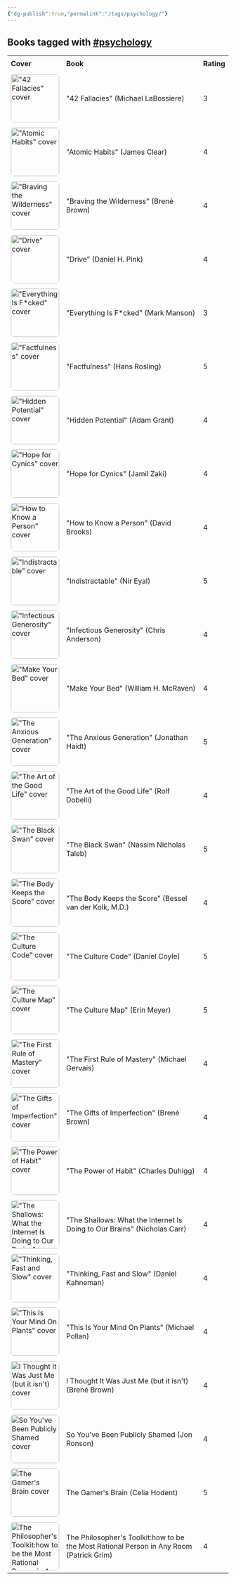 ```yaml
---
{"dg-publish":true,"permalink":"/tags/psychology/"}
---
```



<h2><span>Books tagged with <a href="#psychology" class="tag" target="_blank" rel="noopener nofollow">#psychology</a></span></h2><table style="border-collapse: collapse; width: 100%; font-family: inherit;"><tbody><tr><th style="text-align: left; padding: 8px; border-bottom: 2px solid var(--text-accent); background-color: var(--background-secondary);">Cover</th><th style="text-align: left; padding: 8px; border-bottom: 2px solid var(--text-accent); background-color: var(--background-secondary);">Book</th><th style="text-align: left; padding: 8px; border-bottom: 2px solid var(--text-accent); background-color: var(--background-secondary);">Rating</th></tr><tr style="background-color: var(--background-primary); transition: background-color 0.2s;"><td style="padding: 6px 8px;"><img src="http://books.google.com/books/content?id=bemLmgEACAAJ&amp;printsec=frontcover&amp;img=1&amp;zoom=1&amp;source=gbs_api" alt="&quot;42 Fallacies&quot; cover" width="110" style="border-radius: 6px;"></td><td style="padding: 6px 8px;"><a href="obsidian://open?vault=Obsidian%20Vault&amp;file=books%2FMichael%20LaBossiere%20-%2042%20Fallacies.md" style="text-decoration: none; color: var(--text-normal);">"42 Fallacies" (Michael LaBossiere)</a></td><td style="padding: 6px 8px;">3</td></tr><tr style="background-color: var(--background-modifier-hover); transition: background-color 0.2s;"><td style="padding: 6px 8px;"><img src="http://books.google.com/books/content?id=fFCjDQAAQBAJ&amp;printsec=frontcover&amp;img=1&amp;zoom=1&amp;edge=curl&amp;source=gbs_api" alt="&quot;Atomic Habits&quot; cover" width="110" style="border-radius: 6px;"></td><td style="padding: 6px 8px;"><a href="obsidian://open?vault=Obsidian%20Vault&amp;file=books%2FJames%20Clear%20-%20Atomic%20Habits.md" style="text-decoration: none; color: var(--text-normal);">"Atomic Habits" (James Clear)</a></td><td style="padding: 6px 8px;">4</td></tr><tr style="background-color: var(--background-primary); transition: background-color 0.2s;"><td style="padding: 6px 8px;"><img src="http://books.google.com/books/content?id=E70sDwAAQBAJ&amp;printsec=frontcover&amp;img=1&amp;zoom=1&amp;edge=curl&amp;source=gbs_api" alt="&quot;Braving the Wilderness&quot; cover" width="110" style="border-radius: 6px;"></td><td style="padding: 6px 8px;"><a href="obsidian://open?vault=Obsidian%20Vault&amp;file=books%2FBren%C3%A9%20Brown%20-%20Braving%20the%20Wilderness.md" style="text-decoration: none; color: var(--text-normal);">"Braving the Wilderness" (Brené Brown)</a></td><td style="padding: 6px 8px;">4</td></tr><tr style="background-color: var(--background-modifier-hover); transition: background-color 0.2s;"><td style="padding: 6px 8px;"><img src="http://books.google.com/books/content?id=l6x0a-jkoGUC&amp;printsec=frontcover&amp;img=1&amp;zoom=1&amp;edge=curl&amp;source=gbs_api" alt="&quot;Drive&quot; cover" width="110" style="border-radius: 6px;"></td><td style="padding: 6px 8px;"><a href="obsidian://open?vault=Obsidian%20Vault&amp;file=books%2FDaniel%20H%20Pink%20-%20Drive.md" style="text-decoration: none; color: var(--text-normal);">"Drive" (Daniel H. Pink)</a></td><td style="padding: 6px 8px;">4</td></tr><tr style="background-color: var(--background-primary); transition: background-color 0.2s;"><td style="padding: 6px 8px;"><img src="http://books.google.com/books/content?id=XYdgDwAAQBAJ&amp;printsec=frontcover&amp;img=1&amp;zoom=1&amp;edge=curl&amp;source=gbs_api" alt="&quot;Everything Is F*cked&quot; cover" width="110" style="border-radius: 6px;"></td><td style="padding: 6px 8px;"><a href="obsidian://open?vault=Obsidian%20Vault&amp;file=books%2FMark%20Manson%20-%20Everything%20Is%20Fcked.md" style="text-decoration: none; color: var(--text-normal);">"Everything Is F*cked" (Mark Manson)</a></td><td style="padding: 6px 8px;">3</td></tr><tr style="background-color: var(--background-modifier-hover); transition: background-color 0.2s;"><td style="padding: 6px 8px;"><img src="http://books.google.com/books/content?id=j-4yDwAAQBAJ&amp;printsec=frontcover&amp;img=1&amp;zoom=1&amp;edge=curl&amp;source=gbs_api" alt="&quot;Factfulness&quot; cover" width="110" style="border-radius: 6px;"></td><td style="padding: 6px 8px;"><a href="obsidian://open?vault=Obsidian%20Vault&amp;file=books%2FHans%20Rosling%20Anna%20Rosling%20R%C3%B6nnlund%20Ola%20Rosling%20-%20Factfulness.md" style="text-decoration: none; color: var(--text-normal);">"Factfulness" (Hans Rosling)</a></td><td style="padding: 6px 8px;">5</td></tr><tr style="background-color: var(--background-primary); transition: background-color 0.2s;"><td style="padding: 6px 8px;"><img src="http://books.google.com/books/content?id=dUelEAAAQBAJ&amp;printsec=frontcover&amp;img=1&amp;zoom=1&amp;edge=curl&amp;source=gbs_api" alt="&quot;Hidden Potential&quot; cover" width="110" style="border-radius: 6px;"></td><td style="padding: 6px 8px;"><a href="obsidian://open?vault=Obsidian%20Vault&amp;file=books%2FAdam%20Grant%20-%20Hidden%20Potential.md" style="text-decoration: none; color: var(--text-normal);">"Hidden Potential" (Adam Grant)</a></td><td style="padding: 6px 8px;">4</td></tr><tr style="background-color: var(--background-modifier-hover); transition: background-color 0.2s;"><td style="padding: 6px 8px;"><img src="http://books.google.com/books/content?id=Z13zEAAAQBAJ&amp;printsec=frontcover&amp;img=1&amp;zoom=1&amp;edge=curl&amp;source=gbs_api" alt="&quot;Hope for Cynics&quot; cover" width="110" style="border-radius: 6px;"></td><td style="padding: 6px 8px;"><a href="obsidian://open?vault=Obsidian%20Vault&amp;file=books%2FJamil%20Zaki%20-%20Hope%20for%20Cynics.md" style="text-decoration: none; color: var(--text-normal);">"Hope for Cynics" (Jamil Zaki)</a></td><td style="padding: 6px 8px;">4</td></tr><tr style="background-color: var(--background-primary); transition: background-color 0.2s;"><td style="padding: 6px 8px;"><img src="http://books.google.com/books/content?id=U6asEAAAQBAJ&amp;printsec=frontcover&amp;img=1&amp;zoom=1&amp;edge=curl&amp;source=gbs_api" alt="&quot;How to Know a Person&quot; cover" width="110" style="border-radius: 6px;"></td><td style="padding: 6px 8px;"><a href="obsidian://open?vault=Obsidian%20Vault&amp;file=Books%2FDavid%20Brooks%20-%20How%20to%20Know%20a%20Person.md" style="text-decoration: none; color: var(--text-normal);">"How to Know a Person" (David Brooks)</a></td><td style="padding: 6px 8px;">4</td></tr><tr style="background-color: var(--background-modifier-hover); transition: background-color 0.2s;"><td style="padding: 6px 8px;"><img src="http://books.google.com/books/content?id=kO5KEAAAQBAJ&amp;printsec=frontcover&amp;img=1&amp;zoom=1&amp;edge=curl&amp;source=gbs_api" alt="&quot;Indistractable&quot; cover" width="110" style="border-radius: 6px;"></td><td style="padding: 6px 8px;"><a href="obsidian://open?vault=Obsidian%20Vault&amp;file=books%2FNir%20Eyal%20-%20Indistractable.md" style="text-decoration: none; color: var(--text-normal);">"Indistractable" (Nir Eyal)</a></td><td style="padding: 6px 8px;">5</td></tr><tr style="background-color: var(--background-primary); transition: background-color 0.2s;"><td style="padding: 6px 8px;"><img src="http://books.google.com/books/content?id=9XbFEAAAQBAJ&amp;printsec=frontcover&amp;img=1&amp;zoom=1&amp;edge=curl&amp;source=gbs_api" alt="&quot;Infectious Generosity&quot; cover" width="110" style="border-radius: 6px;"></td><td style="padding: 6px 8px;"><a href="obsidian://open?vault=Obsidian%20Vault&amp;file=books%2FChris%20Anderson%20-%20Infectious%20Generosity.md" style="text-decoration: none; color: var(--text-normal);">"Infectious Generosity" (Chris Anderson)</a></td><td style="padding: 6px 8px;">4</td></tr><tr style="background-color: var(--background-modifier-hover); transition: background-color 0.2s;"><td style="padding: 6px 8px;"><img src="http://books.google.com/books/content?id=60glDwAAQBAJ&amp;printsec=frontcover&amp;img=1&amp;zoom=1&amp;edge=curl&amp;source=gbs_api" alt="&quot;Make Your Bed&quot; cover" width="110" style="border-radius: 6px;"></td><td style="padding: 6px 8px;"><a href="obsidian://open?vault=Obsidian%20Vault&amp;file=books%2FWilliam%20H%20McRaven%20-%20Make%20Your%20Bed.md" style="text-decoration: none; color: var(--text-normal);">"Make Your Bed" (William H. McRaven)</a></td><td style="padding: 6px 8px;">4</td></tr><tr style="background-color: var(--background-primary); transition: background-color 0.2s;"><td style="padding: 6px 8px;"><img src="http://books.google.com/books/content?id=I03HEAAAQBAJ&amp;printsec=frontcover&amp;img=1&amp;zoom=1&amp;edge=curl&amp;source=gbs_api" alt="&quot;The Anxious Generation&quot; cover" width="110" style="border-radius: 6px;"></td><td style="padding: 6px 8px;"><a href="obsidian://open?vault=Obsidian%20Vault&amp;file=books%2FJonathan%20Haidt%20-%20The%20Anxious%20Generation.md" style="text-decoration: none; color: var(--text-normal);">"The Anxious Generation" (Jonathan Haidt)</a></td><td style="padding: 6px 8px;">5</td></tr><tr style="background-color: var(--background-modifier-hover); transition: background-color 0.2s;"><td style="padding: 6px 8px;"><img src="http://books.google.com/books/content?id=240mDwAAQBAJ&amp;printsec=frontcover&amp;img=1&amp;zoom=1&amp;edge=curl&amp;source=gbs_api" alt="&quot;The Art of the Good Life&quot; cover" width="110" style="border-radius: 6px;"></td><td style="padding: 6px 8px;"><a href="obsidian://open?vault=Obsidian%20Vault&amp;file=books%2FRolf%20Dobelli%20-%20The%20Art%20of%20the%20Good%20Life.md" style="text-decoration: none; color: var(--text-normal);">"The Art of the Good Life" (Rolf Dobelli)</a></td><td style="padding: 6px 8px;">4</td></tr><tr style="background-color: var(--background-primary); transition: background-color 0.2s;"><td style="padding: 6px 8px;"><img src="http://books.google.com/books/content?id=mcgtAAAAYAAJ&amp;printsec=frontcover&amp;img=1&amp;zoom=1&amp;source=gbs_api" alt="&quot;The Black Swan&quot; cover" width="110" style="border-radius: 6px;"></td><td style="padding: 6px 8px;"><a href="obsidian://open?vault=Obsidian%20Vault&amp;file=books%2FNassim%20Nicholas%20Taleb%20-%20The%20Black%20Swan.md" style="text-decoration: none; color: var(--text-normal);">"The Black Swan" (Nassim Nicholas Taleb)</a></td><td style="padding: 6px 8px;">5</td></tr><tr style="background-color: var(--background-modifier-hover); transition: background-color 0.2s;"><td style="padding: 6px 8px;"><img src="http://books.google.com/books/content?id=3Q3UAgAAQBAJ&amp;printsec=frontcover&amp;img=1&amp;zoom=1&amp;edge=curl&amp;source=gbs_api" alt="&quot;The Body Keeps the Score&quot; cover" width="110" style="border-radius: 6px;"></td><td style="padding: 6px 8px;"><a href="obsidian://open?vault=Obsidian%20Vault&amp;file=books%2FBessel%20van%20der%20Kolk%20MD%20-%20The%20Body%20Keeps%20the%20Score.md" style="text-decoration: none; color: var(--text-normal);">"The Body Keeps the Score" (Bessel van der Kolk, M.D.)</a></td><td style="padding: 6px 8px;">4</td></tr><tr style="background-color: var(--background-primary); transition: background-color 0.2s;"><td style="padding: 6px 8px;"><img src="http://books.google.com/books/content?id=YkcyCwAAQBAJ&amp;printsec=frontcover&amp;img=1&amp;zoom=1&amp;edge=curl&amp;source=gbs_api" alt="&quot;The Culture Code&quot; cover" width="110" style="border-radius: 6px;"></td><td style="padding: 6px 8px;"><a href="obsidian://open?vault=Obsidian%20Vault&amp;file=books%2FDaniel%20Coyle%20-%20The%20Culture%20Code.md" style="text-decoration: none; color: var(--text-normal);">"The Culture Code" (Daniel Coyle)</a></td><td style="padding: 6px 8px;">5</td></tr><tr style="background-color: var(--background-modifier-hover); transition: background-color 0.2s;"><td style="padding: 6px 8px;"><img src="http://books.google.com/books/content?id=tG_BtAEACAAJ&amp;printsec=frontcover&amp;img=1&amp;zoom=1&amp;source=gbs_api" alt="&quot;The Culture Map&quot; cover" width="110" style="border-radius: 6px;"></td><td style="padding: 6px 8px;"><a href="obsidian://open?vault=Obsidian%20Vault&amp;file=books%2FErin%20Meyer%20-%20The%20Culture%20Map.md" style="text-decoration: none; color: var(--text-normal);">"The Culture Map" (Erin Meyer)</a></td><td style="padding: 6px 8px;">5</td></tr><tr style="background-color: var(--background-primary); transition: background-color 0.2s;"><td style="padding: 6px 8px;"><img src="http://books.google.com/books/content?id=ae-qEAAAQBAJ&amp;printsec=frontcover&amp;img=1&amp;zoom=1&amp;edge=curl&amp;source=gbs_api" alt="&quot;The First Rule of Mastery&quot; cover" width="110" style="border-radius: 6px;"></td><td style="padding: 6px 8px;"><a href="obsidian://open?vault=Obsidian%20Vault&amp;file=books%2FMichael%20Gervais%20-%20The%20First%20Rule%20of%20Mastery.md" style="text-decoration: none; color: var(--text-normal);">"The First Rule of Mastery" (Michael Gervais)</a></td><td style="padding: 6px 8px;">4</td></tr><tr style="background-color: var(--background-modifier-hover); transition: background-color 0.2s;"><td style="padding: 6px 8px;"><img src="http://books.google.com/books/content?id=0kPXDQAAQBAJ&amp;printsec=frontcover&amp;img=1&amp;zoom=1&amp;edge=curl&amp;source=gbs_api" alt="&quot;The Gifts of Imperfection&quot; cover" width="110" style="border-radius: 6px;"></td><td style="padding: 6px 8px;"><a href="obsidian://open?vault=Obsidian%20Vault&amp;file=books%2FBren%C3%A9%20Brown%20-%20The%20Gifts%20of%20Imperfection.md" style="text-decoration: none; color: var(--text-normal);">"The Gifts of Imperfection" (Brené Brown)</a></td><td style="padding: 6px 8px;">4</td></tr><tr style="background-color: var(--background-primary); transition: background-color 0.2s;"><td style="padding: 6px 8px;"><img src="http://books.google.com/books/content?id=c12idXqsE5cC&amp;printsec=frontcover&amp;img=1&amp;zoom=1&amp;edge=curl&amp;source=gbs_api" alt="&quot;The Power of Habit&quot; cover" width="110" style="border-radius: 6px;"></td><td style="padding: 6px 8px;"><a href="obsidian://open?vault=Obsidian%20Vault&amp;file=books%2FCharles%20Duhigg%20-%20The%20Power%20of%20Habit.md" style="text-decoration: none; color: var(--text-normal);">"The Power of Habit" (Charles Duhigg)</a></td><td style="padding: 6px 8px;">4</td></tr><tr style="background-color: var(--background-modifier-hover); transition: background-color 0.2s;"><td style="padding: 6px 8px;"><img src="http://books.google.com/books/content?id=1KayoVl3OTMC&amp;printsec=frontcover&amp;img=1&amp;zoom=1&amp;edge=curl&amp;source=gbs_api" alt="&quot;The Shallows: What the Internet Is Doing to Our Brains&quot; cover" width="110" style="border-radius: 6px;"></td><td style="padding: 6px 8px;"><a href="obsidian://open?vault=Obsidian%20Vault&amp;file=books%2FNicholas%20Carr%20-%20The%20Shallows%20What%20the%20Internet%20Is%20Doing%20to%20Our%20Brains.md" style="text-decoration: none; color: var(--text-normal);">"The Shallows: What the Internet Is Doing to Our Brains" (Nicholas Carr)</a></td><td style="padding: 6px 8px;">4</td></tr><tr style="background-color: var(--background-primary); transition: background-color 0.2s;"><td style="padding: 6px 8px;"><img src="http://books.google.com/books/content?id=ZuKTvERuPG8C&amp;printsec=frontcover&amp;img=1&amp;zoom=1&amp;edge=curl&amp;source=gbs_api" alt="&quot;Thinking, Fast and Slow&quot; cover" width="110" style="border-radius: 6px;"></td><td style="padding: 6px 8px;"><a href="obsidian://open?vault=Obsidian%20Vault&amp;file=books%2FDaniel%20Kahneman%20-%20Thinking%20Fast%20and%20Slow.md" style="text-decoration: none; color: var(--text-normal);">"Thinking, Fast and Slow" (Daniel Kahneman)</a></td><td style="padding: 6px 8px;">4</td></tr><tr style="background-color: var(--background-modifier-hover); transition: background-color 0.2s;"><td style="padding: 6px 8px;"><img src="http://books.google.com/books/content?id=zKkdEAAAQBAJ&amp;printsec=frontcover&amp;img=1&amp;zoom=1&amp;edge=curl&amp;source=gbs_api" alt="&quot;This Is Your Mind On Plants&quot; cover" width="110" style="border-radius: 6px;"></td><td style="padding: 6px 8px;"><a href="obsidian://open?vault=Obsidian%20Vault&amp;file=books%2FMichael%20Pollan%20-%20This%20Is%20Your%20Mind%20On%20Plants.md" style="text-decoration: none; color: var(--text-normal);">"This Is Your Mind On Plants" (Michael Pollan)</a></td><td style="padding: 6px 8px;">4</td></tr><tr style="background-color: var(--background-primary); transition: background-color 0.2s;"><td style="padding: 6px 8px;"><img src="http://books.google.com/books/content?id=1fIVD8Hf-e4C&amp;printsec=frontcover&amp;img=1&amp;zoom=1&amp;edge=curl&amp;source=gbs_api" alt="I Thought It Was Just Me (but it isn't) cover" width="110" style="border-radius: 6px;"></td><td style="padding: 6px 8px;"><a href="obsidian://open?vault=Obsidian%20Vault&amp;file=books%2FBren%C3%A9%20Brown%20-%20I%20Thought%20It%20Was%20Just%20Me%20(but%20it%20isn't).md" style="text-decoration: none; color: var(--text-normal);">I Thought It Was Just Me (but it isn't) (Brené Brown)</a></td><td style="padding: 6px 8px;">4</td></tr><tr style="background-color: var(--background-modifier-hover); transition: background-color 0.2s;"><td style="padding: 6px 8px;"><img src="http://books.google.com/books/content?id=eXQqCwAAQBAJ&amp;printsec=frontcover&amp;img=1&amp;zoom=1&amp;edge=curl&amp;source=gbs_api" alt="So You've Been Publicly Shamed cover" width="110" style="border-radius: 6px;"></td><td style="padding: 6px 8px;"><a href="obsidian://open?vault=Obsidian%20Vault&amp;file=books%2FJon%20Ronson%20-%20So%20You've%20Been%20Publicly%20Shamed.md" style="text-decoration: none; color: var(--text-normal);">So You've Been Publicly Shamed (Jon Ronson)</a></td><td style="padding: 6px 8px;">4</td></tr><tr style="background-color: var(--background-primary); transition: background-color 0.2s;"><td style="padding: 6px 8px;"><img src="http://books.google.com/books/content?id=JzyhDwAAQBAJ&amp;printsec=frontcover&amp;img=1&amp;zoom=1&amp;edge=curl&amp;source=gbs_api" alt="The Gamer's Brain cover" width="110" style="border-radius: 6px;"></td><td style="padding: 6px 8px;"><a href="obsidian://open?vault=Obsidian%20Vault&amp;file=books%2FCelia%20Hodent%20-%20The%20Gamer's%20Brain.md" style="text-decoration: none; color: var(--text-normal);">The Gamer's Brain (Celia Hodent)</a></td><td style="padding: 6px 8px;">5</td></tr><tr style="background-color: var(--background-modifier-hover); transition: background-color 0.2s;"><td style="padding: 6px 8px;"><img src="https://tse4.mm.bing.net/th/id/OIP.fNEX9QKs1d-SFW1vbi49TQAAAA?r=0&amp;cb=thfvnext&amp;pid=Api" alt="The Philosopher's Toolkit:how to be the Most Rational Person in Any Room cover" width="110" style="border-radius: 6px;"></td><td style="padding: 6px 8px;"><a href="obsidian://open?vault=Obsidian%20Vault&amp;file=books%2FThe%20Philosopher's%20Toolkit%20-%20How%20to%20be%20the%20Most%20Rational%20Person%20in%20Any%20Room.md" style="text-decoration: none; color: var(--text-normal);">The Philosopher's Toolkit:how to be the Most Rational Person in Any Room (Patrick Grim)</a></td><td style="padding: 6px 8px;">4</td></tr></tbody></table>
